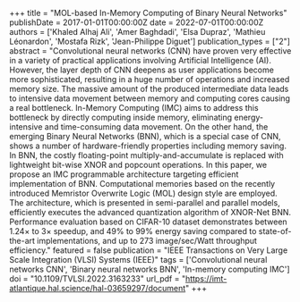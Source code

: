 +++
title = "MOL-based In-Memory Computing of Binary Neural Networks"
publishDate = 2017-01-01T00:00:00Z
date = 2022-07-01T00:00:00Z
authors = ['Khaled Alhaj Ali', 'Amer Baghdadi', 'Elsa Dupraz', 'Mathieu Léonardon', 'Mostafa Rizk', 'Jean-Philippe Diguet']
publication_types = ["2"]
abstract = "Convolutional neural networks (CNN) have proven very effective in a variety of practical applications involving Artificial Intelligence (AI). However, the layer depth of CNN deepens as user applications become more sophisticated, resulting in a huge number of operations and increased memory size. The massive amount of the produced intermediate data leads to intensive data movement between memory and computing cores causing a real bottleneck. In-Memory Computing (IMC) aims to address this bottleneck by directly computing inside memory, eliminating energy-intensive and time-consuming data movement. On the other hand, the emerging Binary Neural Networks (BNN), which is a special case of CNN, shows a number of hardware-friendly properties including memory saving. In BNN, the costly floating-point multiply-and-accumulate is replaced with lightweight bit-wise XNOR and popcount operations. In this paper, we propose an IMC programmable architecture targeting efficient implementation of BNN. Computational memories based on the recently introduced Memristor Overwrite Logic (MOL) design style are employed. The architecture, which is presented in semi-parallel and parallel models, efficiently executes the advanced quantization algorithm of XNOR-Net BNN. Performance evaluation based on CIFAR-10 dataset demonstrates between 1.24× to 3× speedup, and 49% to 99% energy saving compared to state-of-the-art implementations, and up to 273 image/sec/Watt throughput efficiency."
featured = false
publication = "IEEE Transactions on Very Large Scale Integration (VLSI) Systems (IEEE)"
tags = ['Convolutional neural networks CNN', 'Binary neural networks BNN', 'In-memory computing IMC']
doi = "10.1109/TVLSI.2022.3163233"
url_pdf = "https://imt-atlantique.hal.science/hal-03659297/document"
+++
